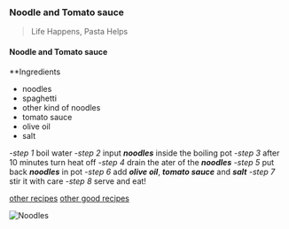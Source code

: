### Noodle and Tomato sauce
>Life Happens, Pasta Helps

#### Noodle and Tomato sauce
**Ingredients
* noodles
 * spaghetti
 * other kind of noodles
* tomato sauce
* olive oil
* salt

_-step 1_
boil water
_-step 2_
input **_noodles_** inside the boiling pot
_-step 3_
after 10 minutes turn heat off
_-step 4_
drain the ater of the **_noodles_**
_-step 5_
put back **_noodles_** in pot
_-step 6_
add **_olive oil_**, **_tomato sauce_** and **_salt_**
_-step 7_
stir it with care
_-step 8_
serve and eat!



[other recipes](www.myweb.com)
[other good recipes][another]

[another]:www.another.com
![Noodles](https://www.organizedisland.com/wp-content/uploads/2020/04/Pasta-with-Tomato-Sauce-1-2-995x1024.jpg)
